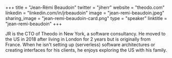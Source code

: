 +++
title = "Jean-Rémi Beaudoin"
twitter = "jiherr"
website = "theodo.com"
linkedin = "linkedin.com/in/jrbeaudoin"
image = "jean-remi-beaudoin.jpeg"
sharing_image = "jean-remi-beaudoin-card.png"
type = "speaker"
linktitle = "jean-remi-beaudoin"
+++

JR is the CTO of Theodo in New York, a software consultancy. He moved to the US in 2018 after living in London for 2 years but is originally from France.
When he isn't setting up (serverless) software architectures or creating interfaces for his clients, he enjoys exploring the US with his family.